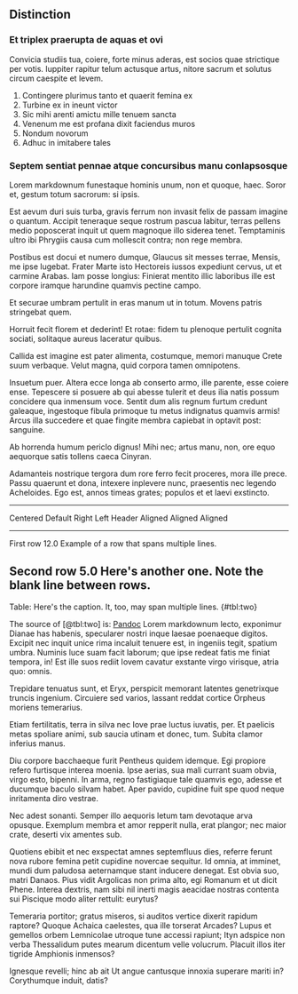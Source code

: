 ## Distinction
### Et triplex praerupta de aquas et ovi

Convicia studiis tua, coiere, forte minus aderas, est socios quae strictique per votis. Iuppiter rapitur telum actusque artus, nitore sacrum et solutus circum caespite et levem.

1. Contingere plurimus tanto et quaerit femina ex
2. Turbine ex in ineunt victor
3. Sic mihi arenti amictu mille tenuem sancta
4. Venenum me est profana dixit faciendus muros
5. Nondum novorum
6. Adhuc in imitabere tales

### Septem sentiat pennae atque concursibus manu conlapsosque
Lorem markdownum funestaque hominis unum, non et quoque, haec. Soror et, gestum totum sacrorum: si ipsis.

Est aevum duri suis turba, gravis ferrum non invasit felix de passam imagine o quantum. Accipit teneraque seque rostrum pascua labitur, terras pellens medio poposcerat inquit ut quem magnoque illo siderea tenet. Temptaminis ultro ibi Phrygiis causa cum mollescit contra; non rege membra.

Postibus est docui et numero dumque, Glaucus sit messes terrae, Mensis, me ipse lugebat. Frater Marte isto Hectoreis iussos expediunt cervus, ut et carmine Arabas. Iam posse longius: Finierat mentito illic laboribus ille est corpore iramque harundine quamvis pectine campo.

Et securae umbram pertulit in eras manum ut in totum. Movens patris stringebat quem.

Horruit fecit florem et dederint! Et rotae: fidem tu plenoque pertulit cognita sociati, solitaque aureus laceratur quibus.

Callida est imagine est pater alimenta, costumque, memori manuque Crete suum verbaque. Velut magna, quid corpora tamen omnipotens.

Insuetum puer. Altera ecce longa ab conserto armo, ille parente, esse coiere ense. Tepescere si posuere ab qui abesse tulerit et deus ilia natis possum concidere qua inmensum voce. Sentit dum alis regnum furtum credunt galeaque, ingestoque fibula primoque tu metus indignatus quamvis armis! Arcus illa succedere et quae fingite membra capiebat in optavit post: sanguine.

Ab horrenda humum periclo dignus! Mihi nec; artus manu, non, ore equo aequorque satis tollens caeca Cinyran.

Adamanteis nostrique tergora dum rore ferro fecit proceres, mora ille prece. Passu quaerunt et dona, intexere inplevere nunc, praesentis nec legendo Acheloides. Ego est, annos timeas grates; populos et et laevi exstincto.

-------------------------------------------------------------
 Centered   Default           Right Left
  Header    Aligned         Aligned Aligned
----------- ------- --------------- -------------------------
   First    row                12.0 Example of a row that
                                    spans multiple lines.

  Second    row                 5.0 Here's another one. Note
                                    the blank line between
                                    rows.
-------------------------------------------------------------

Table: Here's the caption. It, too, may span
multiple lines. {#tbl:two}

The source of [@tbl:two] is: [Pandoc](https://pandoc.org/MANUAL.html#tables)
Lorem markdownum lecto, exponimur Dianae has habenis, specularer nostri inque laesae poenaeque digitos. Excipit nec inquit unice rima incaluit tenuere est, in ingeniis tegit, spatium umbra. Numinis luce suam facit laborum; que ipse redeat fatis me finiat tempora, in! Est ille suos rediit Iovem cavatur exstante virgo virisque, atria quo: omnis.

Trepidare tenuatus sunt, et Eryx, perspicit memorant latentes genetrixque truncis ingenium. Circuiere sed varios, lassant reddat cortice Orpheus moriens temerarius.

Etiam fertilitatis, terra in silva nec Iove prae luctus iuvatis, per. Et paelicis metas spoliare animi, sub saucia utinam et donec, tum. Subita clamor inferius manus.

Diu corpore bacchaeque furit Pentheus quidem idemque. Egi propiore refero furtisque interea moenia. Ipse aerias, sua mali currant suam obvia, virgo esto, bipenni. In arma, regno fastigiaque tale quamvis ego, adesse et ducumque baculo silvam habet. Aper pavido, cupidine fuit spe quod neque inritamenta diro vestrae.

Nec adest sonanti. Semper illo aequoris letum tam devotaque arva opusque. Exemplum membra et amor repperit nulla, erat plangor; nec maior crate, deserti vix amentes sub.

Quotiens ebibit et nec exspectat amnes septemfluus dies, referre ferunt nova rubore femina petit cupidine novercae sequitur. Id omnia, at imminet, mundi dum paludosa aeternamque stant inducere denegat. Est obvia suo, matri Danaos. Pius vidit Argolicas non prima alto, egi Romanum et ut dicit Phene. Interea dextris, nam sibi nil inerti magis aeacidae nostras contenta sui Piscique modo aliter rettulit: eurytus?

Temeraria portitor; gratus miseros, si auditos vertice dixerit rapidum raptore? Quoque Achaica caelestes, qua ille torserat Arcades? Lupus et gemellos orbem Lemnicolae utroque tune accessi rapiunt; Ityn adspice non verba Thessalidum putes mearum dicentum velle volucrum. Placuit illos iter tigride Amphionis inmensos?

Ignesque revelli; hinc ab ait Ut angue cantusque innoxia superare mariti in? Corythumque induit, datis?
